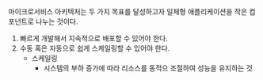 마이크로서비스 아키텍처는 두 가지 목표를 달성하고자 일체형 애플리케이션을 작은 컴포넌트로 나누는 것이다.

1. 빠르게 개발해서 지속적으로 배포할 수 있어야 한다.
2. 수동 혹은 자동으로 쉽게 스케일링할 수 있어야 한다.
	- 스케일링
		- 시스템의 부하 증가에 따라 리소스를 동적으 조절하여 성능을 유지하는 것